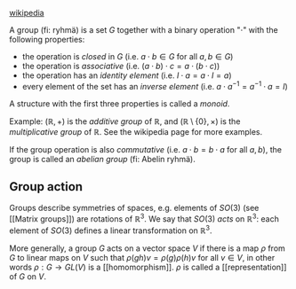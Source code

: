 [wikipedia](https://en.wikipedia.org/wiki/Group_theory)

A group (fi: ryhmä) is a set $G$ together with a binary operation "$\cdot$"
with the following properties:
- the operation is _closed_ in $G$
  (i.e. $a \cdot b \in G$ for all $a, b \in G$)
- the operation is _associative_ 
  (i.e. $(a \cdot b) \cdot c = a \cdot (b \cdot c)$)
- the operation has an _identity element_ 
  (i.e. $I \cdot a = a \cdot I = a$)
- every element of the set has an _inverse element_
  (i.e. $a \cdot a^{-1} = a^{-1} \cdot a = I$)

A structure with the first three properties is called a _monoid_.

Example: $(\mathbb{R}, +)$ is the _additive group_ of $\mathbb{R}$,
and $(\mathbb{R} \setminus \{0\}, \times)$ is the _multiplicative group_ of $\mathbb{R}$.
See the wikipedia page for more examples.

If the group operation is also _commutative_ (i.e. $a \cdot b = b \cdot a$ for all $a, b$),
the group is called an _abelian group_ (fi: Abelin ryhmä).

## Group action

Groups describe symmetries of spaces, e.g. elements of $SO(3)$ (see [[Matrix groups]])
are rotations of $\mathbb{R}^3$.
We say that $SO(3)$ _acts_ on $\mathbb{R}^3$:
each element of $SO(3)$ defines a linear transformation on $\mathbb{R}^3$.

More generally, a group $G$ acts on a vector space $V$
if there is a map $\rho$ from $G$ to linear maps on $V$
such that $\rho(gh)v = \rho(g)\rho(h)v$ for all $v \in V$,
in other words $\rho : G \rightarrow GL(V)$ is a [[homomorphism]].
$\rho$ is called a [[representation]] of $G$ on $V$.